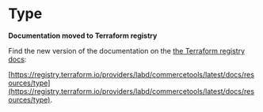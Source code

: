 # Type

**Documentation moved to Terraform registry**

Find the new version of the documentation on the [the Terraform registry docs](https://registry.terraform.io/providers/labd/commercetools/latest/docs/resources/type):

 [https://registry.terraform.io/providers/labd/commercetools/latest/docs/resources/type](https://registry.terraform.io/providers/labd/commercetools/latest/docs/resources/type).
